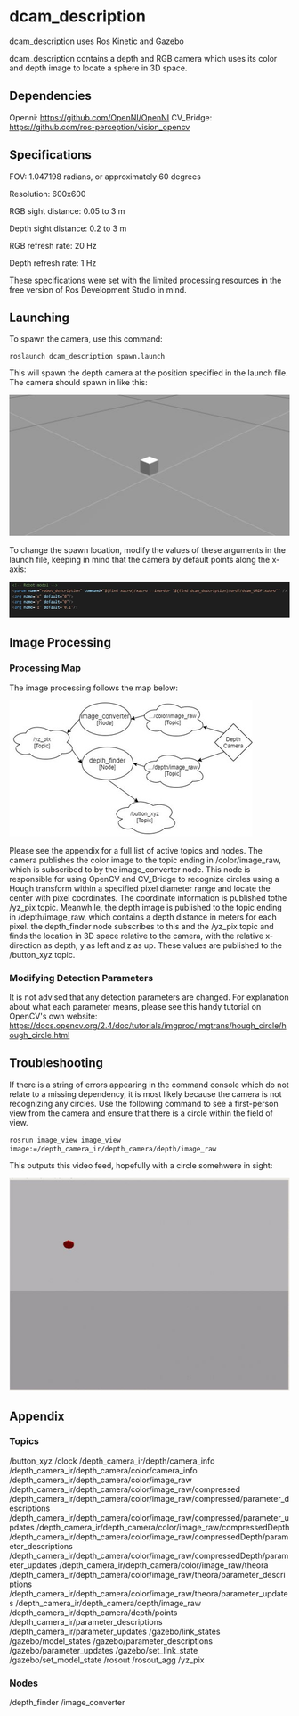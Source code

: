 # dcam_description
dcam_description uses Ros Kinetic and Gazebo

dcam_description contains a depth and RGB camera which uses its color and depth image to locate a sphere in 3D space. 

## Dependencies
Openni: https://github.com/OpenNI/OpenNI
CV_Bridge: https://github.com/ros-perception/vision_opencv

## Specifications

FOV: 1.047198 radians, or approximately 60 degrees

Resolution: 600x600

RGB sight distance: 0.05 to 3 m

Depth sight distance: 0.2 to 3 m

RGB refresh rate: 20 Hz

Depth refresh rate: 1 Hz

These specifications were set with the limited processing resources in the free version of Ros Development Studio in mind.

## Launching

To spawn the camera, use this command:

    roslaunch dcam_description spawn.launch

This will spawn the depth camera at the position specified in the launch file. The camera should spawn in like this:

![spawn](images/spawn.JPG)

To change the spawn location, modify the values of these arguments in the launch file, keeping in mind that the camera by default points along the x-axis:

![location](images/loc.JPG)

## Image Processing
### Processing Map
The image processing follows the map below:

![map](images/map.jpg)

Please see the appendix for a full list of active topics and nodes. The camera publishes the color image to the topic ending in /color/image_raw, which is subscribed to by the image_converter node. This node is responsible for using OpenCV and CV_Bridge to recognize circles using a Hough transform within a specified pixel diameter range and locate the center with pixel coordinates. The coordinate information is published tothe /yz_pix topic. Meanwhile, the depth image is published to the topic ending in /depth/image_raw, which contains a depth distance in meters for each pixel. the depth_finder node subscribes to this and the /yz_pix topic and finds the location in 3D space relative to the camera, with the relative x-direction as depth, y as left and z as up. These values are published to the /button_xyz topic. 

### Modifying Detection Parameters
It is not advised that any detection parameters are changed. For explanation about what each parameter means, please see this handy tutorial on OpenCV's own website: https://docs.opencv.org/2.4/doc/tutorials/imgproc/imgtrans/hough_circle/hough_circle.html

## Troubleshooting

If there is a string of errors appearing in the command console which do not relate to a missing dependency, it is most likely because the camera is not recognizing any circles. Use the following command to see a first-person view from the camera and ensure that there is a circle within the field of view.

    rosrun image_view image_view image:=/depth_camera_ir/depth_camera/depth/image_raw

This outputs this video feed, hopefully with a circle somehwere in sight:

![image_view](images/image_view.JPG)

## Appendix

### Topics

/button_xyz
/clock
/depth_camera_ir/depth/camera_info
/depth_camera_ir/depth_camera/color/camera_info
/depth_camera_ir/depth_camera/color/image_raw
/depth_camera_ir/depth_camera/color/image_raw/compressed
/depth_camera_ir/depth_camera/color/image_raw/compressed/parameter_descriptions
/depth_camera_ir/depth_camera/color/image_raw/compressed/parameter_updates
/depth_camera_ir/depth_camera/color/image_raw/compressedDepth
/depth_camera_ir/depth_camera/color/image_raw/compressedDepth/parameter_descriptions
/depth_camera_ir/depth_camera/color/image_raw/compressedDepth/parameter_updates
/depth_camera_ir/depth_camera/color/image_raw/theora
/depth_camera_ir/depth_camera/color/image_raw/theora/parameter_descriptions
/depth_camera_ir/depth_camera/color/image_raw/theora/parameter_updates
/depth_camera_ir/depth_camera/depth/image_raw
/depth_camera_ir/depth_camera/depth/points
/depth_camera_ir/parameter_descriptions
/depth_camera_ir/parameter_updates
/gazebo/link_states
/gazebo/model_states
/gazebo/parameter_descriptions
/gazebo/parameter_updates
/gazebo/set_link_state
/gazebo/set_model_state
/rosout
/rosout_agg
/yz_pix

### Nodes

/depth_finder
/image_converter
